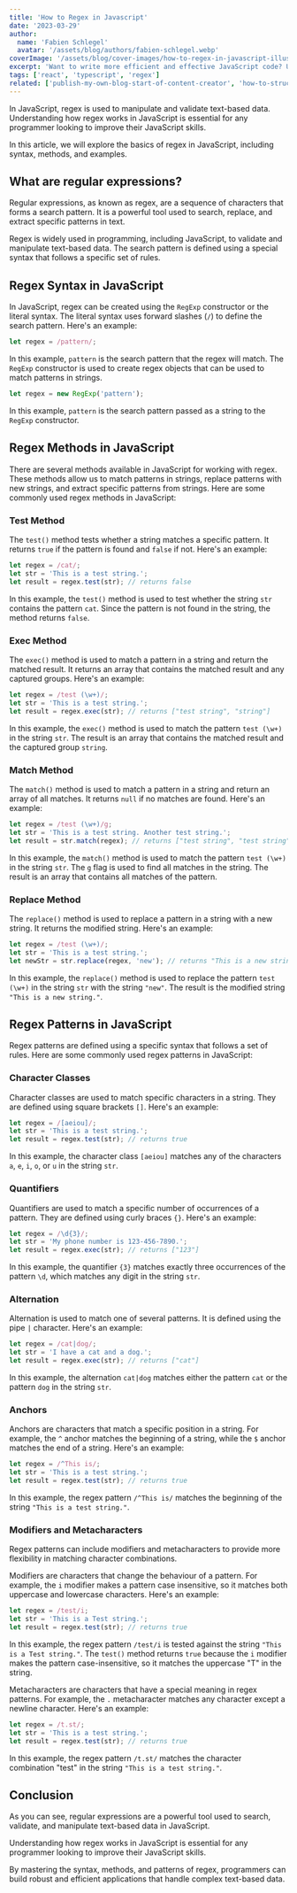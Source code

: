 ```yaml
---
title: 'How to Regex in Javascript'
date: '2023-03-29'
author:
  name: 'Fabien Schlegel'
  avatar: '/assets/blog/authors/fabien-schlegel.webp'
coverImage: '/assets/blog/cover-images/how-to-regex-in-javascript-illustration.webp'
excerpt: 'Want to write more efficient and effective JavaScript code? Understanding how regex works is a must. Our article covers the basics of regex to guide you through the process of creating flexible patterns for manipulating and validating strings.'
tags: ['react', 'typescript', 'regex']
related: ['publish-my-own-blog-start-of-content-creator', 'how-to-structure-react-app']
---
```


In JavaScript, regex is used to manipulate and validate text-based data. Understanding how regex works in JavaScript is essential for any programmer looking to improve their JavaScript skills.

In this article, we will explore the basics of regex in JavaScript, including syntax, methods, and examples.

## What are regular expressions?

Regular expressions, as known as regex, are a sequence of characters that forms a search pattern. It is a powerful tool used to search, replace, and extract specific patterns in text.

Regex is widely used in programming, including JavaScript, to validate and manipulate text-based data. The search pattern is defined using a special syntax that follows a specific set of rules.

## Regex Syntax in JavaScript

In JavaScript, regex can be created using the `RegExp` constructor or the literal syntax. The literal syntax uses forward slashes (`/`) to define the search pattern. Here's an example:

```typescript
let regex = /pattern/;
```

In this example, `pattern` is the search pattern that the regex will match. The `RegExp` constructor is used to create regex objects that can be used to match patterns in strings.

```typescript
let regex = new RegExp('pattern');
```

In this example, `pattern` is the search pattern passed as a string to the `RegExp` constructor.

## Regex Methods in JavaScript

There are several methods available in JavaScript for working with regex. These methods allow us to match patterns in strings, replace patterns with new strings, and extract specific patterns from strings. Here are some commonly used regex methods in JavaScript:

### Test Method

The `test()` method tests whether a string matches a specific pattern. It returns `true` if the pattern is found and `false` if not. Here's an example:

```typescript
let regex = /cat/;
let str = 'This is a test string.';
let result = regex.test(str); // returns false
```

In this example, the `test()` method is used to test whether the string `str` contains the pattern `cat`. Since the pattern is not found in the string, the method returns `false`.

### Exec Method

The `exec()` method is used to match a pattern in a string and return the matched result. It returns an array that contains the matched result and any captured groups. Here's an example:

```typescript
let regex = /test (\w+)/;
let str = 'This is a test string.';
let result = regex.exec(str); // returns ["test string", "string"]
```

In this example, the `exec()` method is used to match the pattern `test (\w+)` in the string `str`. The result is an array that contains the matched result and the captured group `string`.

### Match Method

The `match()` method is used to match a pattern in a string and return an array of all matches. It returns `null` if no matches are found. Here's an example:

```typescript
let regex = /test (\w+)/g;
let str = 'This is a test string. Another test string.';
let result = str.match(regex); // returns ["test string", "test string"]
```

In this example, the `match()` method is used to match the pattern `test (\w+)` in the string `str`. The `g` flag is used to find all matches in the string. The result is an array that contains all matches of the pattern.

### Replace Method

The `replace()` method is used to replace a pattern in a string with a new string. It returns the modified string. Here's an example:

```typescript
let regex = /test (\w+)/;
let str = 'This is a test string.';
let newStr = str.replace(regex, 'new'); // returns "This is a new string."
```

In this example, the `replace()` method is used to replace the pattern `test (\w+)` in the string `str` with the string `"new"`. The result is the modified string `"This is a new string."`.

## Regex Patterns in JavaScript

Regex patterns are defined using a specific syntax that follows a set of rules. Here are some commonly used regex patterns in JavaScript:

### Character Classes

Character classes are used to match specific characters in a string. They are defined using square brackets `[]`. Here's an example:

```typescript
let regex = /[aeiou]/;
let str = 'This is a test string.';
let result = regex.test(str); // returns true
```

In this example, the character class `[aeiou]` matches any of the characters `a`, `e`, `i`, `o`, or `u` in the string `str`.

### Quantifiers

Quantifiers are used to match a specific number of occurrences of a pattern. They are defined using curly braces `{}`. Here's an example:

```typescript
let regex = /\d{3}/;
let str = 'My phone number is 123-456-7890.';
let result = regex.exec(str); // returns ["123"]
```

In this example, the quantifier `{3}` matches exactly three occurrences of the pattern `\d`, which matches any digit in the string `str`.

### Alternation

Alternation is used to match one of several patterns. It is defined using the pipe `|` character. Here's an example:

```typescript
let regex = /cat|dog/;
let str = 'I have a cat and a dog.';
let result = regex.exec(str); // returns ["cat"]
```

In this example, the alternation `cat|dog` matches either the pattern `cat` or the pattern `dog` in the string `str`.

### Anchors

Anchors are characters that match a specific position in a string. For example, the `^` anchor matches the beginning of a string, while the `$` anchor matches the end of a string. Here's an example:

```typescript
let regex = /^This is/;
let str = 'This is a test string.';
let result = regex.test(str); // returns true
```

In this example, the regex pattern `/^This is/` matches the beginning of the string `"This is a test string."`.

### Modifiers and Metacharacters

Regex patterns can include modifiers and metacharacters to provide more flexibility in matching character combinations.

Modifiers are characters that change the behaviour of a pattern. For example, the `i` modifier makes a pattern case insensitive, so it matches both uppercase and lowercase characters. Here's an example:

```typescript
let regex = /test/i;
let str = 'This is a Test string.';
let result = regex.test(str); // returns true
```

In this example, the regex pattern `/test/i` is tested against the string `"This is a Test string."`. The `test()` method returns `true` because the `i` modifier makes the pattern case-insensitive, so it matches the uppercase "T" in the string.

Metacharacters are characters that have a special meaning in regex patterns. For example, the `.` metacharacter matches any character except a newline character. Here's an example:

```typescript
let regex = /t.st/;
let str = 'This is a test string.';
let result = regex.test(str); // returns true
```

In this example, the regex pattern `/t.st/` matches the character combination "test" in the string `"This is a test string."`.

## Conclusion

As you can see, regular expressions are a powerful tool used to search, validate, and manipulate text-based data in JavaScript.

Understanding how regex works in JavaScript is essential for any programmer looking to improve their JavaScript skills.

By mastering the syntax, methods, and patterns of regex, programmers can build robust and efficient applications that handle complex text-based data.
